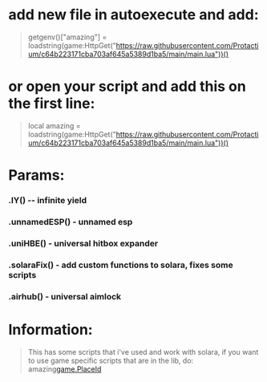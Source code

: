 # add new file in autoexecute and add:
> getgenv()["amazing"] = loadstring(game:HttpGet("https://raw.githubusercontent.com/Protactium/c64b223171cba703af645a5389d1ba5/main/main.lua"))()

# or open your script and add this on the first line:
> local amazing = loadstring(game:HttpGet("https://raw.githubusercontent.com/Protactium/c64b223171cba703af645a5389d1ba5/main/main.lua"))()



# Params:
### .IY() -- infinite yield
### .unnamedESP() - unnamed esp
### .uniHBE() - universal hitbox expander
### .solaraFix() - add custom functions to solara, fixes some scripts
### .airhub() - universal aimlock

# Information:
> This has some scripts that i've used and work with solara, if you want to use game specific scripts that are in the lib, do:
> amazing[game.PlaceId]()
